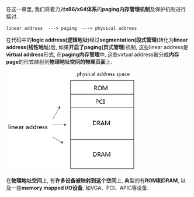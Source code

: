 在这一章里, 我们将着力对**x86/x64体系**的**paging内存管理机制**及保护机制进行探讨. 

```
linear address  ---> paging  ---> physical address
```

在代码中的**logic address(逻辑地址**)经过**segmentation(段式管理**)转化为**linear address(线性地址**)后, 如果**开启了paging(页式管理**)机制, 这些linear address是**virtual address**形式, 在**paging内存管理**中, 这些virtual address被分成**内存page**的形式映射到**物理地址空间的物理页面**上. 

![config](./images/1.png)

在**物理地址空间**上, 有**许多设备被映射到这个空间**上, 典型的有**ROM和DRAM**, 以及一些**memory mapped I/O设备**, 如VGA、PCI、APIC等设备. 

